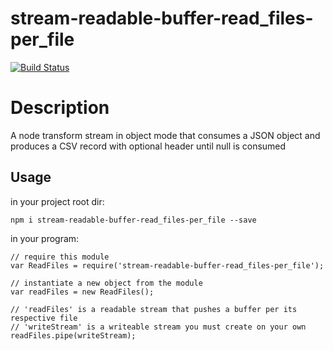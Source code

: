 stream-readable-buffer-read_files-per_file
===============================

[![Build Status](https://travis-ci.org/EhevuTov/node-stream-readable-buffer-read_files-per_file.svg)](https://travis-ci.org/EhevuTov/node-stream-readable-buffer-read_files-per_file)
# Description
A node transform stream in object mode that consumes a JSON object and produces a CSV record with optional header until null is consumed

Usage
-----

in your project root dir:
```
npm i stream-readable-buffer-read_files-per_file --save
```

in your program:
```
// require this module
var ReadFiles = require('stream-readable-buffer-read_files-per_file');

// instantiate a new object from the module
var readFiles = new ReadFiles();

// 'readFiles' is a readable stream that pushes a buffer per its respective file
// 'writeStream' is a writeable stream you must create on your own
readFiles.pipe(writeStream);
```
